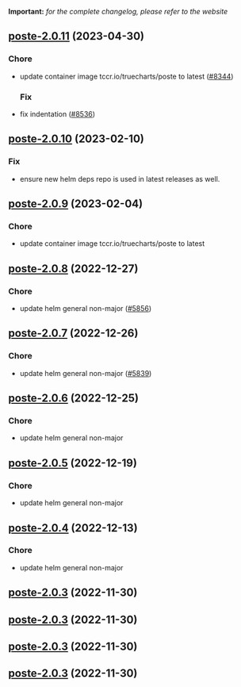 **Important:**
*for the complete changelog, please refer to the website*




## [poste-2.0.11](https://github.com/succelle/charts/compare/poste-2.0.10...poste-2.0.11) (2023-04-30)

### Chore

- update container image tccr.io/truecharts/poste to latest ([#8344](https://github.com/succelle/charts/issues/8344))
  
  ### Fix

- fix indentation ([#8536](https://github.com/succelle/charts/issues/8536))
  
  


## [poste-2.0.10](https://github.com/succelle/charts/compare/posterr-3.0.10...poste-2.0.10) (2023-02-10)

### Fix

- ensure new helm deps repo is used in latest releases as well.
  
  


## [poste-2.0.9](https://github.com/succelle/charts/compare/posterr-3.0.9...poste-2.0.9) (2023-02-04)

### Chore

- update container image tccr.io/truecharts/poste to latest
  
  


## [poste-2.0.8](https://github.com/succelle/charts/compare/posterr-3.0.6...poste-2.0.8) (2022-12-27)

### Chore

- update helm general non-major ([#5856](https://github.com/succelle/charts/issues/5856))
  
  


## [poste-2.0.7](https://github.com/succelle/charts/compare/poste-2.0.6...poste-2.0.7) (2022-12-26)

### Chore

- update helm general non-major ([#5839](https://github.com/succelle/charts/issues/5839))
  
  


## [poste-2.0.6](https://github.com/succelle/charts/compare/posterr-3.0.4...poste-2.0.6) (2022-12-25)

### Chore

- update helm general non-major
  
  


## [poste-2.0.5](https://github.com/succelle/charts/compare/posterr-3.0.3...poste-2.0.5) (2022-12-19)

### Chore

- update helm general non-major
  
  


## [poste-2.0.4](https://github.com/succelle/charts/compare/posterr-3.0.2...poste-2.0.4) (2022-12-13)

### Chore

- update helm general non-major
  
  


## [poste-2.0.3](https://github.com/succelle/charts/compare/poste-2.0.2...poste-2.0.3) (2022-11-30)




## [poste-2.0.3](https://github.com/succelle/charts/compare/poste-2.0.2...poste-2.0.3) (2022-11-30)




## [poste-2.0.3](https://github.com/succelle/charts/compare/poste-2.0.2...poste-2.0.3) (2022-11-30)




## [poste-2.0.3](https://github.com/succelle/charts/compare/poste-2.0.2...poste-2.0.3) (2022-11-30)

